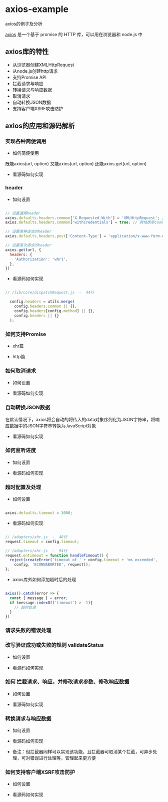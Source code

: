 # axios-example
axios的例子及分析

[axios](https://github.com/axios/axios) 是一个基于 promise 的 HTTP 库，可以用在浏览器和 node.js 中

## axios库的特性

-   从浏览器创建XMLHttpRequest
-   从node.js创建http请求
-   支持Promise API
-   拦截请求与响应
-   转换请求与响应数据
-   取消请求
-   自动转换JSON数据
-   支持客户端XSRF攻击防护

## axios的应用和源码解析

### 实现各种简便调用

-   如何简便使用

既能axios(url, option)
又能axios(url, option)
还能axios.get(url, option)

-   看源码如何实现


### header

-   如何设置

``` javascript

// 设置通用header
axios.defaults.headers.common['X-Requested-With'] = 'XMLHttpRequest'; // xhr标识
axios.defaults.headers.common['withCredentials'] = true; // 跨域携带cookie

// 设置某种请求的header
axios.defaults.headers.post['Content-Type'] = 'application/x-www-form-urlencoded;charset=utf-8'; // 跨域携带cookie

// 设置某次请求的header
axios.get(url, {
  headers: {
    'Authorization': 'whr1',
  },
})

```

-   看源码如何实现

``` javascript

// /lib/core/dispatchRequest.js  -  44行

  config.headers = utils.merge(
    config.headers.common || {},
    config.headers[config.method] || {},
    config.headers || {}
  );

```


### 如何支持Promise

-   xhr篇

-   http篇


### 如何取消请求

-   如何设置

-   看源码如何实现


### 自动转换JSON数据
在默认情况下，axios将会自动的将传入的data对象序列化为JSON字符串，将响应数据中的JSON字符串转换为JavaScript对象

-   看源码如何实现


### 如何监听进度

-   如何设置

-   看源码如何实现


### 超时配置及处理

-   如何设置

```javascript

axios.defaults.timeout = 3000;

```

-   看源码如何实现

```javascript

// /adapters/xhr.js  -  48行
request.timeout = config.timeout;

// /adapters/xhr.js  -  94行
request.ontimeout = function handleTimeout() {
  reject(createError('timeout of ' + config.timeout + 'ms exceeded', 
    config, 'ECONNABORTED', request));
};

```

-   axios库外如何添加超时后的处理

```javascript

axios().catch(error => {
  const { message } = error;
  if (message.indexOf('timeout') > -1){
    // 超时处理
  }
})

```




### 请求失败的错误处理


### 改写验证成功或失败的规则 validateStatus

-   如何设置

-   看源码如何实现


### 如何 拦截请求、响应，并修改请求参数、修改响应数据

-   如何设置

-   看源码如何实现


### 转换请求与响应数据

-   如何设置

-   看源码如何实现

-   备注：但拦截器同样可以实现该功能，且拦截器可取消某个拦截，可异步处理，可对错误进行处理等，管理起来更方便


### 如何支持客户端XSRF攻击防护

-   如何设置

-   看源码如何实现
